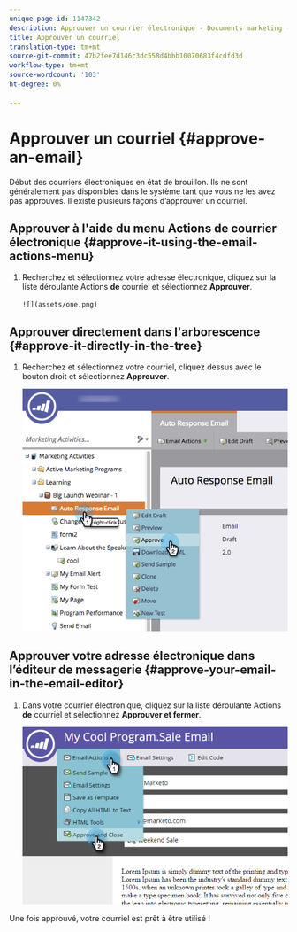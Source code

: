 ```yaml
---
unique-page-id: 1147342
description: Approuver un courrier électronique - Documents marketing - Documentation du produit
title: Approuver un courriel
translation-type: tm+mt
source-git-commit: 47b2fee7d146c3dc558d4bbb10070683f4cdfd3d
workflow-type: tm+mt
source-wordcount: '103'
ht-degree: 0%

---
```



# Approuver un courriel {#approve-an-email}

Début des courriers électroniques en état de brouillon. Ils ne sont généralement pas disponibles dans le système tant que vous ne les avez pas approuvés. Il existe plusieurs façons d’approuver un courriel.

## Approuver à l&#39;aide du menu Actions de courrier électronique {#approve-it-using-the-email-actions-menu}

1. Recherchez et sélectionnez votre adresse électronique, cliquez sur la liste déroulante Actions **de** courriel et sélectionnez **Approuver**.

   ` ![](assets/one.png)  
`

## Approuver directement dans l&#39;arborescence {#approve-it-directly-in-the-tree}

1. Recherchez et sélectionnez votre courriel, cliquez dessus avec le bouton droit et sélectionnez **Approuver**.

   ![](assets/approveemail.png)

## Approuver votre adresse électronique dans l’éditeur de messagerie {#approve-your-email-in-the-email-editor}

1. Dans votre courrier électronique, cliquez sur la liste déroulante Actions **de** courriel et sélectionnez **Approuver et fermer**.

   ![](assets/three.png)

Une fois approuvé, votre courriel est prêt à être utilisé !
